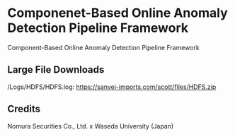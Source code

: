 # Componenet-Based Online Anomaly Detection Pipeline Framework
Component-Based Online Anomaly Detection Pipeline Framework

## Large File Downloads
/Logs/HDFS/HDFS.log: https://sanyei-imports.com/scott/files/HDFS.zip

## Credits
Nomura Securities Co., Ltd. x Waseda University (Japan)
